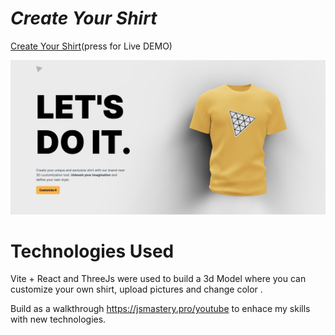 # **_Create Your Shirt_**

<a href="https://adorable-custard-af41e2.netlify.app/" target="_blank" rel="noopener">Create Your Shirt</a>(press for Live DEMO)

![Main](/client/Screenshot%202023-07-23%20at%2012.42.25.png)

# Technologies Used

Vite + React and ThreeJs were used to build a 3d Model where you can customize your own shirt, upload pictures and change color .


Build as a walkthrough https://jsmastery.pro/youtube to enhace my skills with new technologies.